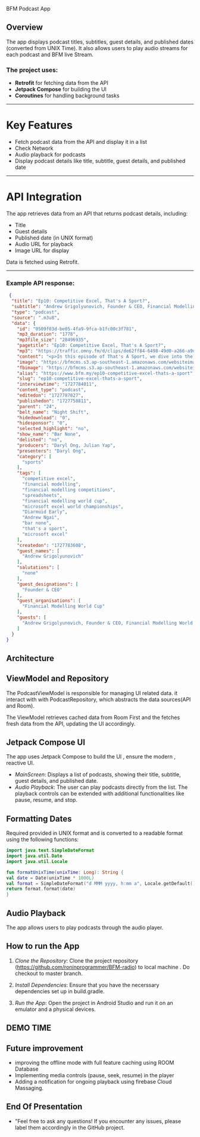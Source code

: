 BFM Podcast App

## Overview

The app displays podcast titles, subtitles, guest details, and published dates (converted from UNIX Time). It also allows users to play audio streams for each podcast and BFM live Stream.

### The project uses:
- **Retrofit** for fetching data from the API
- **Jetpack Compose** for building the UI
- **Coroutines** for handling background tasks

---

# Key Features

- Fetch podcast data from the API and display it in a list
- Check Network
- Audio playback for podcasts
- Display podcast details like title, subtitle, guest details, and published date

---

# API Integration

The app retrieves data from an API that returns podcast details, including:
- Title
- Guest details
- Published date (in UNIX format)
- Audio URL for playback
- Image URL for display

Data is fetched using Retrofit.

---

### Example API response:
```json
 {
  "title": "Ep10: Competitive Excel, That's A Sport?",
  "subtitle": "Andrew Grigolyunovich, Founder & CEO, Financial Modelling World Cup",
  "type": "podcast",
  "source": ".m3u8",
  "data": {
    "id": "0509f03d-be05-4fa9-9fca-b1fc00c3f781",
    "mp3_duration": "1778",
    "mp3file_size": "28496935",
    "pagetitle": "Ep10: Competitive Excel, That's A Sport?",
    "mp3": "https://traffic.omny.fm/d/clips/de62ff84-6498-49d0-a266-a9d50120c712/8d3d4942-d271-4d59-9aa1-ab09005b3136/0509f03d-be05-4fa9-9fca-b1fc00c3f781/audio.mp3",
    "content": "<p>In this episode of That's A Sport, we dive into the world of Competitive Excel, where spreadsheet&nbsp;enthusiasts showcase their creativity, speed, and problem-solving skills through nail-biting timed challenges of complex data problems - all using the world's best puzzle-solving tool.</p><p></p><p>Today, the Microsoft Excel World Championships is quickly becoming the next big thing in esports, bringing together the world's foremost Excel experts to battle it out head-to-head in spectator-friendly showdowns in packed arenas and watched by millions online. Andrew Grigolyunovich, founder and CEO of the Financial Modelling World Cup, takes us behind the scenes of the spreadsheet spectacle.</p><p></p><p>That's A Sport is a monthly series where we look to explore and discover some lesser known sport around the globe.&nbsp;</p><p><br>Photo credit: Robert McMillan/The Wall Street Journal</p>",
    "image": "https://bfmcms.s3.ap-southeast-1.amazonaws.com/websiteimages/bar-none/2024-10-01_ep10-competitive-excel-thats-a-sport/website_b3197506-f999-4ad1-ad2e-9b1aca766a76.png",
    "fbimage": "https://bfmcms.s3.ap-southeast-1.amazonaws.com/websiteimages/bar-none/2024-10-01_ep10-competitive-excel-thats-a-sport/og_b3197506-f999-4ad1-ad2e-9b1aca766a76.png",
    "alias": "https://www.bfm.my/ep10-competitive-excel-thats-a-sport",
    "slug": "ep10-competitive-excel-thats-a-sport",
    "interviewtime": "1727784011",
    "content_type": "podcast",
    "editedon": "1727787827",
    "publishedon": "1727758811",
    "parent": "24",
    "belt_name": "Night Shift",
    "hidedownload": "0",
    "hidesponsor": "0",
    "selected_highlight": "no",
    "show_name": "Bar None",
    "delisted": "no",
    "producers": "Daryl Ong, Julian Yap",
    "presenters": "Daryl Ong",
    "category": [
      "sports"
    ],
    "tags": [
      "competitive excel",
      "financial modelling",
      "financial modelling competitions",
      "spreadsheets",
      "financial modelling world cup",
      "microsoft excel world championships",
      "Diarmuid Early",
      "Andrew Ngai",
      "bar none",
      "that's a sport",
      "microsoft excel"
    ],
    "createdon": "1727783608",
    "guest_names": [
      "Andrew Grigolyunovich"
    ],
    "salutations": [
      "none"
    ],
    "guest_designations": [
      "Founder & CEO"
    ],
    "guest_organisations": [
      "Financial Modelling World Cup"
    ],
    "guests": [
      "Andrew Grigolyunovich, Founder & CEO, Financial Modelling World Cup"
    ]
  }
}
```
## Architecture

## ViewModel and Repository

The PodcastViewModel is responsible for managing UI related data. it interact with with PodcastRepository, which abstracts the data sources(API and Room).

The ViewModel retrieves cached data from Room First and the fetches fresh data from the API, updating the UI accordingly.


## Jetpack Compose UI

The app uses Jetpack Compose to build the UI , ensure the modern , reactive UI.

- *MainScreen*: Displays a list of podcasts, showing their title, subtitle, guest details, and published date.
- *Audio Playback*: The user can play podcasts directly from the list. The playback controls can be extended with additional functionalities like pause, resume, and stop.

## Formatting Dates

Required provided in UNIX format and is converted to a readable format using the following functions:

```kotlin
import java.text.SimpleDateFormat
import java.util.Date
import java.util.Locale

fun formatUnixTime(unixTime: Long): String {
val date = Date(unixTime * 1000L)
val format = SimpleDateFormat("d MMM yyyy, h:mm a", Locale.getDefault())
return format.format(date)
}
```


## Audio Playback

The app allows users to play podcasts through the audio player.


## How to run the App

1. *Clone the Repository*: Clone the project repository (https://github.com/roninprogrammer/BFM-radio) to local machine .  Do checkout to master branch.

2. *Install Dependencies*: Ensure that you have the necerssary dependencies set up in build.gradle.

3. *Run the App*: Open the project in Android Studio and run it on an emulator and a physical devices.

## DEMO TIME


## Future improvement
- improving the offline mode with full feature caching using ROOM Database
- Implementing media controls (pause, seek, resume) in the player
- Adding a notification for ongoing playback using firebase Cloud Massaging.

## End Of Presentation
- "Feel free to ask any questions! If you encounter any issues, please label them accordingly in the GitHub project. 